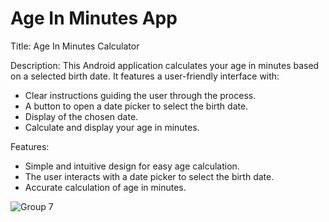# Age In Minutes App

Title: Age In Minutes Calculator

Description:
This Android application calculates your age in minutes based on a selected birth date. It features a user-friendly interface with:
- Clear instructions guiding the user through the process.
- A button to open a date picker to select the birth date.
- Display of the chosen date.
- Calculate and display your age in minutes.

Features:
- Simple and intuitive design for easy age calculation.
- The user interacts with a date picker to select the birth date.
- Accurate calculation of age in minutes.

![Group 7](https://github.com/user-attachments/assets/5a30bc62-9cec-42f2-9ac0-f8823264e2f7)
